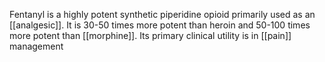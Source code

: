Fentanyl is a highly potent synthetic piperidine opioid primarily used as an [[analgesic]]. 
It is 30-50 times more potent than heroin and 50-100 times more potent than [[morphine]]. 
Its primary clinical utility is in [[pain]] management

